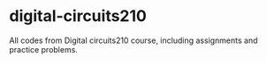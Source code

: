 # digital-circuits210
All codes from Digital circuits210 course, including assignments and practice problems.
